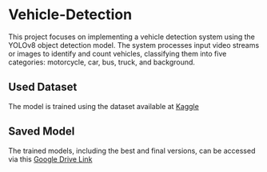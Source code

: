 # Vehicle-Detection

This project focuses on implementing a vehicle detection system using the YOLOv8 object detection model. The system processes input video streams or images to identify and count vehicles, classifying them into five categories: motorcycle, car, bus, truck, and background.

## Used Dataset
The model is trained using the dataset available at [Kaggle](https://www.kaggle.com/datasets/sakshamjn/vehicle-detection-8-classes-object-detection/data)

## Saved Model
The trained models, including the best and final versions, can be accessed via this [Google Drive Link](https://drive.google.com/drive/folders/1H9qzosOMBaclm8m4TIF4jCfh7zp0UNLw?usp=sharing)
